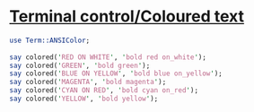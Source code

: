 [1]: http://rosettacode.org/wiki/Terminal_control/Coloured_text

# [Terminal control/Coloured text][1]

```perl
use Term::ANSIColor;
 
say colored('RED ON WHITE', 'bold red on_white');
say colored('GREEN', 'bold green');
say colored('BLUE ON YELLOW', 'bold blue on_yellow');
say colored('MAGENTA', 'bold magenta');
say colored('CYAN ON RED', 'bold cyan on_red');
say colored('YELLOW', 'bold yellow');
```